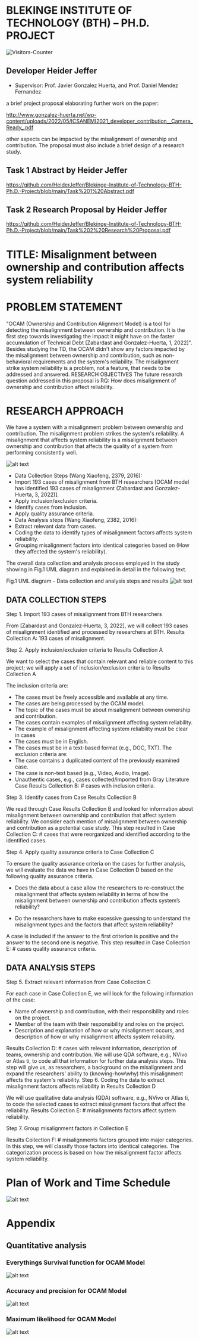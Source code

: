 # BLEKINGE INSTITUTE OF TECHNOLOGY (BTH) – PH.D. PROJECT


 <body>
<img src = "https://github-vistors-counter.onrender.com/github?username=https://github.com/HeiderJeffer/Blekinge-Institute-of-Technology-BTH-Ph.D.-Project/" alt = "Visitors-Counter"/>
</body>

Developer Heider Jeffer
------------------------------
- Supervisor: Prof. Javier Gonzalez Huerta, and Prof. Daniel Mendez Fernandez

 a brief project proposal elaborating further work on the paper:
 
http://www.gonzalez-huerta.net/wp-content/uploads/2022/05/ICSANEMI2021_developer_contribution__Camera_Ready_.pdf

other aspects can be impacted by the misalignment of ownership and contribution. The proposal must also include a brief design of a research study.

## Task 1 Abstract by Heider Jeffer

https://github.com/HeiderJeffer/Blekinge-Institute-of-Technology-BTH-Ph.D.-Project/blob/main/Task%201%20Abstract.pdf

## Task 2 Research Proposal by Heider Jeffer

https://github.com/HeiderJeffer/Blekinge-Institute-of-Technology-BTH-Ph.D.-Project/blob/main/Task%202%20Research%20Proposal.pdf


# TITLE: Misalignment between ownership and contribution affects system reliability
# PROBLEM STATEMENT	
"OCAM (Ownership and Contribution Alignment Model) is a tool for detecting the misalignment between ownership and contribution. It is the first step towards investigating the impact it might have on the faster accumulation of Technical Debt [Zabardast and Gonzalez-Huerta, 1, 2022]". Besides studying the TD, the OCAM didn't show any factors impacted by the misalignment between ownership and contribution, such as non-behavioral requirements and the system's reliability. The misalignment strike system reliability is a problem, not a feature, that needs to be addressed and answered.
RESEARCH OBJECTIVES 
The future research question addressed in this proposal is RQ: How does misalignment of ownership and contribution affect reliability.

# RESEARCH APPROACH	
We have a system with a misalignment problem between ownership and contribution. The misalignment problem strikes the system's reliability. A misalignment that affects system reliability is a misalignment between ownership and contribution that affects the quality of a system from performing consistently well.

![alt text](https://github.com/HeiderJeffer/BTH-Project/blob/main/image/Screenshot%202023-01-13%20211050.png)

-	Data Collection Steps (Wang Xiaofeng, 2379, 2016):
-	Import 193 cases of misalignment from BTH researchers [OCAM model has identified 193 cases of misalignment (Zabardast and Gonzalez-Huerta, 3, 2022)].
- Apply inclusion/exclusion criteria.
- Identify cases from inclusion.
- Apply quality assurance criteria.
-	Data Analysis steps (Wang Xiaofeng, 2382, 2016):
- Extract relevant data from cases.
- Coding the data to identify types of misalignment factors affects system reliability.
- Grouping misalignment factors into identical categories based on (How they affected the system's reliability).

The overall data collection and analysis process employed in the study showing in Fig.1 UML diagram and explained in detail in the following text.

Fig.1 UML diagram - Data collection and analysis steps and results
![alt text](https://github.com/HeiderJeffer/BTH-Project/blob/main/image/TS%202%20Diagram%20BTH%20Ph.D..drawio.png)


## DATA COLLECTION STEPS 

Step 1. Import 193 cases of misalignment from BTH researchers	
	
From [Zabardast and Gonzalez-Huerta, 3, 2022], we will collect 193 cases of misalignment identified and processed by researchers at BTH. Results Collection A: 193 cases of misalignment.	

Step 2. Apply inclusion/exclusion criteria to Results Collection A	

We want to select the cases that contain relevant and reliable content to this project; we will apply a set of inclusion/exclusion criteria to Results Collection A	

The inclusion criteria are:
-	The cases must be freely accessible and available at any time.
-	The cases are being processed by the OCAM model.
-	The topic of the cases must be about misalignment between ownership and contribution.
-	The cases contain examples of misalignment affecting system reliability. 
-	The example of misalignment affecting system reliability must be clear in cases 
-	The cases must be in English.
-	The cases must be in a text-based format (e.g., DOC, TXT).
The exclusion criteria are:
-	The case contains a duplicated content of the previously examined case.
-	The case is non-text based (e.g., Video, Audio, Image).
-	Unauthentic cases, e.g., cases collected/imported from Gray Literature 
Case Results Collection B: # cases with inclusion criteria.


Step 3. Identify cases from Case Results Collection B	

We read through Case Results Collection B and looked for information about misalignment between ownership and contribution that affect system reliability. We consider each mention of misalignment between ownership and contribution as a potential case study. This step resulted in Case Collection C: # cases that were reorganized and identified according to the identified cases.

Step 4. Apply quality assurance criteria to Case Collection C	
	
To ensure the quality assurance criteria on the cases for further analysis, we will evaluate the data we have in Case Collection D based on the following quality assurance criteria. 

-	Does the data about a case allow the researchers to re-construct the misalignment that affects system reliability in terms of how the misalignment between ownership and contribution affects system’s reliability?	

-	Do the researchers have to make excessive guessing to understand the misalignment types and the factors that affect system reliability?

 A case is included if the answer to the first criterion is positive and the answer to the second one is negative. This step resulted in Case Collection E: # cases quality assurance criteria.

## DATA ANALYSIS STEPS

Step 5. Extract relevant information from Case Collection C

For each case in Case Collection E, we will look for the following information of the case:
-	Name of ownership and contribution, with their responsibility and roles on the project.
-	Member of the team with their responsibility and roles on the project.
-	Description and explanation of how or why misalignment occurs, and description of how or why misalignment affects system reliability.

Results Collection D: # cases with relevant information, description of teams, ownership and contribution. We will use QDA software, e.g., NVivo or Atlas ti, to code all that information for further data analysis steps. This step will give us, as researchers, a background on the misalignment and expand the researchers' ability to (knowing-how\why) this misalignment affects the system's reliability.
Step 6. Coding the data to extract misalignment factors affects reliability in Results Collection D	
	
We will use qualitative data analysis (QDA) software, e.g., NVivo or Atlas ti, to code the selected cases to extract misalignment factors that affect the reliability. Results Collection E: # misalignments factors affect system reliability.

Step 7. Group misalignment factors in Collection E	

Results Collection F: # misalignments factors grouped into major categories. In this step, we will classify those factors into identical categories. The categorization process is based on how the misalignment factor affects system reliability.

# Plan of Work and Time Schedule

![alt text](https://github.com/HeiderJeffer/Blekinge-Institute-of-Technology-BTH-Ph.D.-Project/blob/main/image/PHD%20PLAN%20OF%20WORK%20und%20TIME%20SCHEDULE.drawio.png)

# Appendix
## Quantitative analysis

### Everythings Survival function  for OCAM Model
![alt text](https://github.com/HeiderJeffer/Blekinge-Institute-of-Technology-BTH-Ph.D.-Project/blob/main/Quantitative%20analysis/Statistics%20-%20Heider%20Jeffer/1.jpg)

### Accuracy and precision for OCAM Model
![alt text](https://github.com/HeiderJeffer/Blekinge-Institute-of-Technology-BTH-Ph.D.-Project/blob/main/Quantitative%20analysis/Statistics%20-%20Heider%20Jeffer/2.jpg)

### Maximum likelihood for OCAM Model
![alt text](https://github.com/HeiderJeffer/Blekinge-Institute-of-Technology-BTH-Ph.D.-Project/blob/main/Quantitative%20analysis/Statistics%20-%20Heider%20Jeffer/3.jpg)



